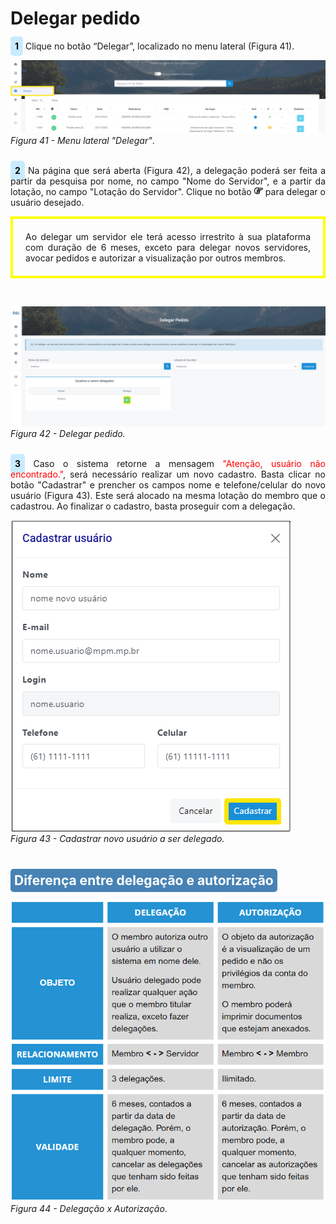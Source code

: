 # Delegar pedido

<p style="text-align: justify;"><span style="background-color: #c9ebff; border-radius: 5px; padding: 7px; color: #000000; font-weight: bold; ">1</span> Clique no botão “Delegar”, localizado no menu lateral (Figura 41).</p>

![Login](img/DelegarPedido.png)
*Figura 41 - Menu lateral "Delegar"*. <br><br>

<p style="text-align: justify;"><span style="background-color: #c9ebff; border-radius: 5px; padding: 7px; color: #000000; font-weight: bold; ">2</span> Na página que será aberta (Figura 42), a delegação poderá ser feita a partir da pesquisa por nome, no campo "Nome do Servidor", e a partir da lotação, no campo "Lotação do Servidor". Clique no botão  <svg xmlns="http://www.w3.org/2000/svg" height="1em" viewBox="0 0 512 512"><!--! Font Awesome Free 6.4.2 by @fontawesome - https://fontawesome.com License - https://fontawesome.com/license (Commercial License) Copyright 2023 Fonticons, Inc. --><path d="M448 128l-177.6 0c1 5.2 1.6 10.5 1.6 16l0 16 32 0 144 0c8.8 0 16-7.2 16-16s-7.2-16-16-16zM224 144c0-17.7-14.3-32-32-32c0 0 0 0 0 0l-24 0c-66.3 0-120 53.7-120 120l0 48c0 52.5 33.7 97.1 80.7 113.4c-.5-3.1-.7-6.2-.7-9.4c0-20 9.2-37.9 23.6-49.7c-4.9-9-7.6-19.4-7.6-30.3c0-15.1 5.3-29 14-40c-8.8-11-14-24.9-14-40l0-40c0-13.3 10.7-24 24-24s24 10.7 24 24l0 40c0 8.8 7.2 16 16 16s16-7.2 16-16l0-40 0-40zM192 64s0 0 0 0c18 0 34.6 6 48 16l208 0c35.3 0 64 28.7 64 64s-28.7 64-64 64l-82 0c1.3 5.1 2 10.5 2 16c0 25.3-14.7 47.2-36 57.6c2.6 7 4 14.5 4 22.4c0 20-9.2 37.9-23.6 49.7c4.9 9 7.6 19.4 7.6 30.3c0 35.3-28.7 64-64 64l-64 0-24 0C75.2 448 0 372.8 0 280l0-48C0 139.2 75.2 64 168 64l24 0zm64 336c8.8 0 16-7.2 16-16s-7.2-16-16-16l-48 0-16 0c-8.8 0-16 7.2-16 16s7.2 16 16 16l64 0zm16-176c0 5.5-.7 10.9-2 16l2 0 32 0c8.8 0 16-7.2 16-16s-7.2-16-16-16l-32 0 0 16zm-24 64l-40 0c-8.8 0-16 7.2-16 16s7.2 16 16 16l48 0 16 0c8.8 0 16-7.2 16-16s-7.2-16-16-16l-24 0z" fill="currentColor" d="m21.68 17.65l-7-14a3 3 0 0 0-5.36 0l-7 14a3 3 0 0 0 3.9 4.08l5.37-2.4a1.06 1.06 0 0 1 .82 0l5.37 2.4a3 3 0 0 0 3.9-4.08Zm-2 2a1 1 0 0 1-1.13.22l-5.37-2.39a3 3 0 0 0-2.44 0L5.41 19.9a1 1 0 0 1-1.3-1.35l7-14a1 1 0 0 1 1.78 0l7 14a1 1 0 0 1-.17 1.13Z"/></svg> para delegar o usuário desejado.  </p> 

<p class="atencao" style="text-align: justify; border: 4px solid yellow; padding: 20px;"> Ao delegar um servidor ele terá acesso irrestrito à sua plataforma com duração de 6 meses, exceto para delegar novos servidores, avocar pedidos e autorizar a visualização por outros membros.</p><br>

![Login](img/BotaoDeDelegacao.png)
*Figura 42 - Delegar pedido.* <br><br>

<p style="text-align: justify;"><span style="background-color: #c9ebff; border-radius: 5px; padding: 7px; color: #000000; font-weight: bold; ">3</span> Caso o sistema retorne a mensagem <span style="color: red;">"Atenção, usuário não encontrado."</span>, será necessário realizar um novo cadastro. Basta clicar no botão "Cadastrar" e prencher os campos nome e telefone/celular do novo usuário (Figura 43). Este será alocado na mesma lotação do membro que o cadastrou. Ao finalizar o cadastro, basta proseguir com a delegação. </p>

![Login](img/CadastrarDelegação.png)<br>
*Figura 43 - Cadastrar novo usuário a ser delegado.* <br><br>

## <span style="background-color: #4682B4; border-radius: 5px; padding: 6px; color: #FFFFFF">Diferença entre delegação e autorização</span>

![Login](img/DelegaçãoAutorização.png)<br>
*Figura 44 - Delegação x Autorização*. <br><br>
